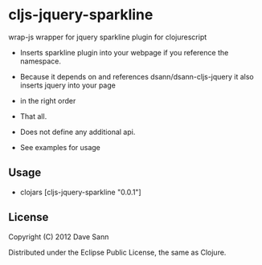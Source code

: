 # cljs-jquery-sparkline

wrap-js wrapper for jquery sparkline plugin for clojurescript

* Inserts sparkline plugin into your webpage if you reference the namespace.

* Because it depends on and references dsann/dsann-cljs-jquery it also inserts jquery into your page

* in the right order 

* That all.

* Does not define any additional api. 

* See examples for usage

## Usage

* clojars [cljs-jquery-sparkline "0.0.1"]

## License

Copyright (C) 2012 Dave Sann

Distributed under the Eclipse Public License, the same as Clojure.


